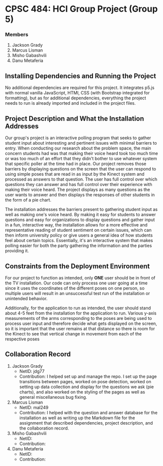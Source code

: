 # CPSC 484: HCI Group Project (Group 5)

### Members

1. Jackson Grady
2. Marcus Lisman
3. Misho Gabashvili
4. Danu Metaferia

## Installing Dependencies and Running the Project
<p>No additional dependencies are required for this project. It integrates p5.js with normal vanilla JavaScript, HTMl, CSS (with Bootstrap integrated for formatting), but as for additional dependencies, everything the project needs to run is already imported and included in the project files.</p>

## Project Description and What the Installation Addresses
<p>Our group's project is an interactive polling program that seeks to gather student input about interesting and pertinent issues with minimal barriers to entry. When conducting our research about the problem space, the main concern students had was that making their voice heard took too much time or was too much of an effort that they didn't bother to use whatever system that specific poller at the time had in place. Our project removes those barriers by displaying questions on the screen that the user can respond to using simple poses that are read in as input by the Kinect system and processed as answers to that question. The user has full control over which questions they can answer and has full control over their experience with making their voice heard. The project displays as many questions as the user wants to answer and then displays the responses of other students in the form of a pie chart.</p>

<p>The installation addresses the barriers present to gathering student input as well as making one's voice heard. By making it easy for students to answer questions and easy for organizations to display questions and gather input in a fun, interactive way, the installation allows for a more effective and representative reading of student sentiment on certain issues, which can then inform university policy or give users a general idea of how students feel about certain topics. Essentially, it's an interactive system that makes polling easier for both the party gathering the information and the parties providing it.</p>

## Constraints from the Deployment Environment
<p>For our project to function as intended, only <b>ONE</b> user should be in front of the TV installation. Our code can only process one user going at a time since it uses the coordinates of the different poses on one person, so multiple users will result in an unsuccessful test run of the installation or unintended behavior.</p>

<p>Additionally, for the application to run as intended, the user should stand about 4-5 feet from the installation for the application to run. Various y-axis measurements of the arms corresponding to the poses are being used to process user input and therefore decide what gets displayed on the screen, so it is important that the user remains at that distance so there is room for the Kinect to see that vertical change in movement from each of the respective poses </p>

## Collaboration Record

1. Jackson Grady
    - NetID: jdg77
    - Contribution: I helped set up and manage the repo. I set up the page transitions between pages, worked on pose detection, worked on setting up data collection and display for the questions we ask (pie charts), and also worked on the styling of the pages as well as general miscellaneous bug fixing. 
2. Marcus Lisman
    - NetID: mal249
    - Contribution: I helped with the question and answer database for the installation as well as writing up the Markdown file for the assignment that described dependencies, project description, and the collaboration record. 
3. Misho Gabashvili
    - NetID:
    - Contribution:
4. Danu Metaferia
    - NetID:
    - Contribution:
